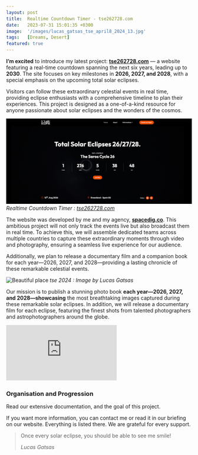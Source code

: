 ```yaml
---
layout: post
title:  Realtime Countdown Timer - tse262728.com
date:   2023-07-31 15:01:35 +0300
image:  '/images/lucas_gatsas_tse_april8_2024_13.jpg'
tags:   [Dreams, Desert]
featured: true
---
```

<strong>I’m excited</strong> to introduce my latest project: <strong><a href="https://tse262728.com" target="_blank">tse262728.com</a></strong> — a website featuring a real-time countdown spanning the next six years, leading up to <strong>2030</strong>. The site focuses on key milestones in  <strong>2026, 2027, and 2028</strong>, with a special emphasis on the upcoming total solar eclipses. 


Visitors can follow these extraordinary celestial events in real time, providing eclipse enthusiasts with a comprehensive timeline to plan their experiences. This project is designed as a one-of-a-kind resource for anyone passionate about solar eclipses and the wonders of the cosmos.

<div class="gallery-box">
  <div class="gallery">
    <img src="/images/tse262728.jpg">
  </div>
  <em>Realtime Countdown Timer :  <a href="https://tse262728.com/" target="_blank">tse262728.com</a></em>
</div>


The website was developed by me and my agency, <strong><a href="https://spacedig.co" target="_blank">spacedig.co</a></strong>. This ambitious project will not only track the events live but also broadcast them in real time. To achieve this, we will assemble dedicated teams across multiple countries to capture these extraordinary moments through video and photography, ensuring a seamless live experience for our audience. 


Additionally, we plan to release a documentary film and a companion book for each year—2026, 2027, and 2028—providing a lasting chronicle of these remarkable celestial events.


![Beautiful place]({{site.baseurl}}/images/lucas_gatsas_tse_april8_2024_16.jpg)
*tse 2024 : Image by Lucas Gatsas*

Our mission is to publish a stunning photo book <strong>each year—2026, 2027, and 2028—showcasing</strong> the most breathtaking images captured during these remarkable solar eclipses. In addition, we will release a documentary film for each eclipse, featuring the finest shots from talented photographers and astrophotographers around the globe.




<p><iframe src="https://www.youtube.com/embed/XG1TmhQZuNw" frameborder="0" allowfullscreen></iframe></p>

<h3>Organisation and Progression</h3>



Read our extensive documentation, and the goal of this project.

If you want more information, you can contact me or read it in our briefing on our website. Everything is listed there. We are grateful for every support.

> Once every solar eclipse, you should be able to see me smile! 
>
> <cite>Lucas Gatsas</cite>

